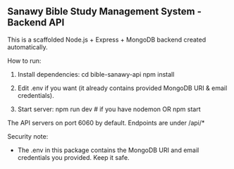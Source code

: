 Sanawy Bible Study Management System - Backend API
-------------------------------------------------

This is a scaffolded Node.js + Express + MongoDB backend created automatically.

How to run:

1. Install dependencies:
   cd bible-sanawy-api
   npm install

2. Edit .env if you want (it already contains provided MongoDB URI & email credentials).

3. Start server:
   npm run dev     # if you have nodemon
   OR
   npm start

The API servers on port 6060 by default. Endpoints are under /api/*

Security note:
- The .env in this package contains the MongoDB URI and email credentials you provided. Keep it safe.

